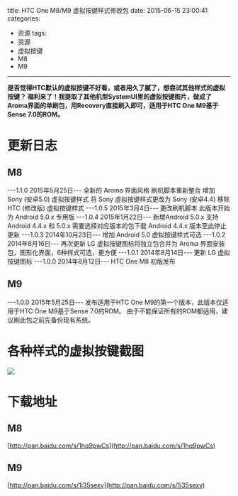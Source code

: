 title: HTC One M8/M9 虚拟按键样式修改包
date: 2015-06-15 23:00:41
categories:
- 资源
tags:
- 资源
- 虚拟按键
- M8
- M9
---

**是否觉得HTC默认的虚拟按键不好看，或者用久了腻了，想尝试其他样式的虚拟按键？
福利来了！我提取了其他机型SystemUI里的虚拟按键图片，做成了Aroma界面的单刷包，用Recovery直接刷入即可，适用于HTC One M9基于Sense 7.0的ROM。**

# 更新日志 #
## M8 ##
---1.1.0   2015年5月25日---
全新的 Aroma 界面风格
刷机脚本重新整合
增加 Sony (安卓5.0) 虚拟按键样式
将 Sony 虚拟按键样式更改为 Sony (安卓4.4)
移除 HTC (修改版) 虚拟按键样式
---1.0.5   2015年3月4日---
更改刷机脚本
此版本开始为 Android 5.0.x 专用版
---1.0.4   2015年1月22日---
新增Android 5.0.x 支持
Android 4.4.x 和 5.0.x 需要选择对应版本的包下载
Android 4.4.x 版本至此停止更新
---1.0.3   2014年10月23日---
增加 Android 5.0 虚拟按键样式可选
---1.0.2   2014年8月16日---
再次更新 LG 虚拟按键图标将独立包合并为 Aroma 界面安装包，图形化界面，6种样式可选，更方便
---1.0.1   2014年8月14日---
更新 LG 虚拟按键图标
---1.0.0   2014年8月12日---
HTC One M8 初版发布
## M9 ##
---1.0.0   2015年5月25日---
发布适用于HTC One M9的第一个版本，此版本仅适用于HTC One M9基于Sense 7.0的ROM。
由于不能保证所有的ROM都适用，建议刷此包之前先备份现有系统。

<!-- more -->

# 各种样式的虚拟按键截图 #
![](http://ww1.sinaimg.cn/large/68e1aca9jw1esgwswyxnoj20u01k0tbq.jpg)

# 下载地址 #
## M8 ##
[http://pan.baidu.com/s/1hq9pwCs](http://pan.baidu.com/s/1hq9pwCs)
## M9 ##
[http://pan.baidu.com/s/1i35sexv](http://pan.baidu.com/s/1i35sexv)